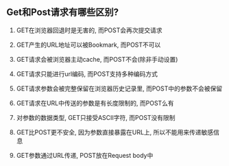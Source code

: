 ## Get和Post请求有哪些区别?

1. GET在浏览器回退时是无害的, 而POST会再次提交请求

2. GET产生的URL地址可以被Bookmark, 而POST不可以

3. GET请求会被浏览器主动cache, 而POST不会(除非手动设置)

4. GET请求只能进行url编码, 而POST支持多种编码方式

5. GET请求参数会被完整保留在浏览器历史记录里, 而POST中的参数不会被保留

6. GET请求在URL中传送的参数是有长度限制的, 而POST么有

7. 对参数的数据类型, GET只接受ASCII字符, 而POST没有限制

8. GET比POST更不安全, 因为参数直接暴露在URL上, 所以不能用来传递敏感信息

9. GET参数通过URL传递, POST放在Request body中
